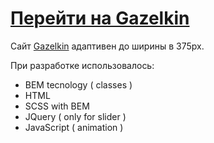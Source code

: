 # [Перейти на Gazelkin](https://horspid.github.io/Gazelkin/)
Сайт [Gazelkin](https://horspid.github.io/Gazelkin/) адаптивен до ширины в 375px.

При разработке использовалось:
* BEM tecnology ( classes )
* HTML
* SCSS with BEM
* JQuery ( only for slider )
* JavaScript ( animation )
